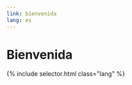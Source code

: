 ```yaml
---
link: bienvenida
lang: es
---
```


# Bienvenida

{% include selector.html class="lang" %}

[jekyll]:               https://github.com/jekyll/jekyll
[reveal.js]:            https://github.com/hakimel/reveal.js/
[lazy-line-painter]:    https://github.com/camoconnell/lazy-line-painter
